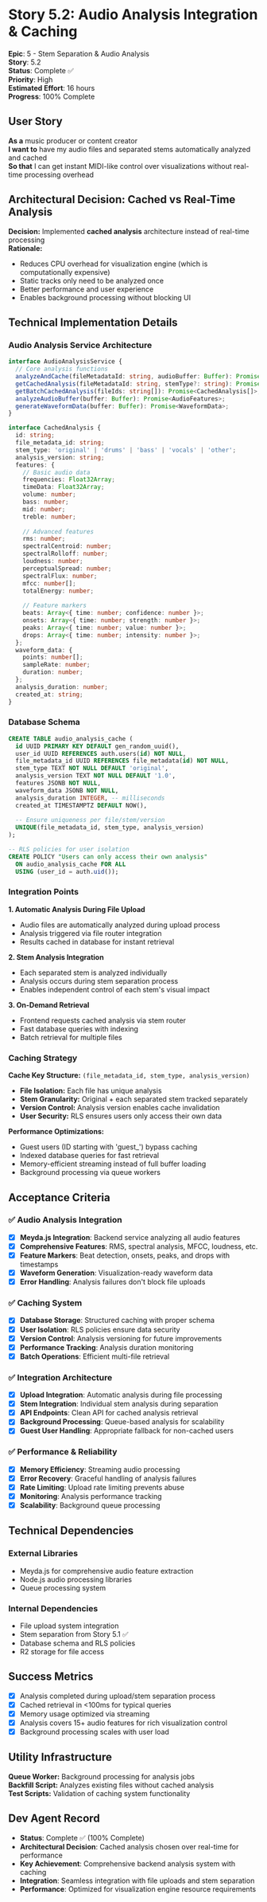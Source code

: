 # Story 5.2: Audio Analysis Integration & Caching

**Epic**: 5 - Stem Separation & Audio Analysis  
**Story**: 5.2  
**Status**: Complete ✅  
**Priority**: High  
**Estimated Effort**: 16 hours  
**Progress**: 100% Complete

## User Story

**As a** music producer or content creator  
**I want to** have my audio files and separated stems automatically analyzed and cached  
**So that** I can get instant MIDI-like control over visualizations without real-time processing overhead

## Architectural Decision: Cached vs Real-Time Analysis

**Decision:** Implemented **cached analysis** architecture instead of real-time processing  
**Rationale:** 
- Reduces CPU overhead for visualization engine (which is computationally expensive)
- Static tracks only need to be analyzed once
- Better performance and user experience
- Enables background processing without blocking UI

## Technical Implementation Details

### Audio Analysis Service Architecture
```typescript
interface AudioAnalysisService {
  // Core analysis functions
  analyzeAndCache(fileMetadataId: string, audioBuffer: Buffer): Promise<CachedAnalysis>;
  getCachedAnalysis(fileMetadataId: string, stemType?: string): Promise<CachedAnalysis | null>;
  getBatchCachedAnalysis(fileIds: string[]): Promise<CachedAnalysis[]>;
  analyzeAudioBuffer(buffer: Buffer): Promise<AudioFeatures>;
  generateWaveformData(buffer: Buffer): Promise<WaveformData>;
}

interface CachedAnalysis {
  id: string;
  file_metadata_id: string;
  stem_type: 'original' | 'drums' | 'bass' | 'vocals' | 'other';
  analysis_version: string;
  features: {
    // Basic audio data
    frequencies: Float32Array;
    timeData: Float32Array;
    volume: number;
    bass: number;
    mid: number;
    treble: number;
    
    // Advanced features
    rms: number;
    spectralCentroid: number;
    spectralRolloff: number;
    loudness: number;
    perceptualSpread: number;
    spectralFlux: number;
    mfcc: number[];
    totalEnergy: number;
    
    // Feature markers
    beats: Array<{ time: number; confidence: number }>;
    onsets: Array<{ time: number; strength: number }>;
    peaks: Array<{ time: number; value: number }>;
    drops: Array<{ time: number; intensity: number }>;
  };
  waveform_data: {
    points: number[];
    sampleRate: number;
    duration: number;
  };
  analysis_duration: number;
  created_at: string;
}
```

### Database Schema
```sql
CREATE TABLE audio_analysis_cache (
  id UUID PRIMARY KEY DEFAULT gen_random_uuid(),
  user_id UUID REFERENCES auth.users(id) NOT NULL,
  file_metadata_id UUID REFERENCES file_metadata(id) NOT NULL,
  stem_type TEXT NOT NULL DEFAULT 'original',
  analysis_version TEXT NOT NULL DEFAULT '1.0',
  features JSONB NOT NULL,
  waveform_data JSONB NOT NULL,
  analysis_duration INTEGER, -- milliseconds
  created_at TIMESTAMPTZ DEFAULT NOW(),
  
  -- Ensure uniqueness per file/stem/version
  UNIQUE(file_metadata_id, stem_type, analysis_version)
);

-- RLS policies for user isolation
CREATE POLICY "Users can only access their own analysis"
  ON audio_analysis_cache FOR ALL
  USING (user_id = auth.uid());
```

### Integration Points

**1. Automatic Analysis During File Upload**
- Audio files are automatically analyzed during upload process
- Analysis triggered via file router integration
- Results cached in database for instant retrieval

**2. Stem Analysis Integration**
- Each separated stem is analyzed individually
- Analysis occurs during stem separation process
- Enables independent control of each stem's visual impact

**3. On-Demand Retrieval**
- Frontend requests cached analysis via stem router
- Fast database queries with indexing
- Batch retrieval for multiple files

### Caching Strategy

**Cache Key Structure:** `(file_metadata_id, stem_type, analysis_version)`
- **File Isolation:** Each file has unique analysis
- **Stem Granularity:** Original + each separated stem tracked separately  
- **Version Control:** Analysis version enables cache invalidation
- **User Security:** RLS ensures users only access their own data

**Performance Optimizations:**
- Guest users (ID starting with 'guest_') bypass caching
- Indexed database queries for fast retrieval
- Memory-efficient streaming instead of full buffer loading
- Background processing via queue workers

## Acceptance Criteria

### ✅ Audio Analysis Integration
- [x] **Meyda.js Integration**: Backend service analyzing all audio features
- [x] **Comprehensive Features**: RMS, spectral analysis, MFCC, loudness, etc.
- [x] **Feature Markers**: Beat detection, onsets, peaks, and drops with timestamps
- [x] **Waveform Generation**: Visualization-ready waveform data
- [x] **Error Handling**: Analysis failures don't block file uploads

### ✅ Caching System
- [x] **Database Storage**: Structured caching with proper schema
- [x] **User Isolation**: RLS policies ensure data security
- [x] **Version Control**: Analysis versioning for future improvements
- [x] **Performance Tracking**: Analysis duration monitoring
- [x] **Batch Operations**: Efficient multi-file retrieval

### ✅ Integration Architecture
- [x] **Upload Integration**: Automatic analysis during file processing
- [x] **Stem Integration**: Individual stem analysis during separation
- [x] **API Endpoints**: Clean API for cached analysis retrieval
- [x] **Background Processing**: Queue-based analysis for scalability
- [x] **Guest User Handling**: Appropriate fallback for non-cached users

### ✅ Performance & Reliability
- [x] **Memory Efficiency**: Streaming audio processing
- [x] **Error Recovery**: Graceful handling of analysis failures
- [x] **Rate Limiting**: Upload rate limiting prevents abuse
- [x] **Monitoring**: Analysis performance tracking
- [x] **Scalability**: Background queue processing

## Technical Dependencies

### External Libraries
- Meyda.js for comprehensive audio feature extraction
- Node.js audio processing libraries
- Queue processing system

### Internal Dependencies
- File upload system integration
- Stem separation from Story 5.1 ✅
- Database schema and RLS policies
- R2 storage for file access

## Success Metrics

- [x] Analysis completed during upload/stem separation process
- [x] Cached retrieval in <100ms for typical queries
- [x] Memory usage optimized via streaming
- [x] Analysis covers 15+ audio features for rich visualization control
- [x] Background processing scales with user load

## Utility Infrastructure

**Queue Worker:** Background processing for analysis jobs  
**Backfill Script:** Analyzes existing files without cached analysis  
**Test Scripts:** Validation of caching system functionality  

## Dev Agent Record

- **Status**: Complete ✅ (100% Complete)
- **Architectural Decision**: Cached analysis chosen over real-time for performance
- **Key Achievement**: Comprehensive backend analysis system with caching
- **Integration**: Seamless integration with file uploads and stem separation
- **Performance**: Optimized for visualization engine resource requirements 
